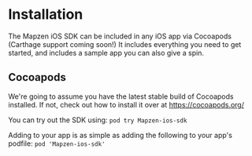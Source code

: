 # Installation

The Mapzen iOS SDK can be included in any iOS app via Cocoapods (Carthage support coming soon!) It includes everything you need to get started, and includes a sample app you can also give a spin.

## Cocoapods

We're going to assume you have the latest stable build of Cocoapods installed. If not, check out how to install it over at https://cocoapods.org/

You can try out the SDK using:
`pod try Mapzen-ios-sdk`

Adding to your app is as simple as adding the following to your app's podfile:
`pod 'Mapzen-ios-sdk'`
